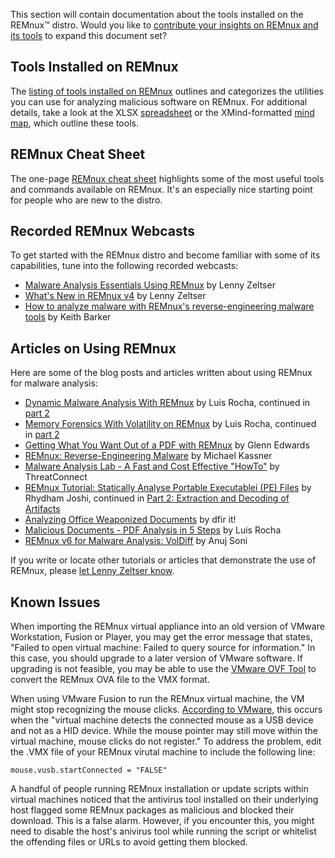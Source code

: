 This section will contain documentation about the tools installed on the REMnux&trade; distro. Would you like to [contribute your insights on REMnux and its tools](../expand/contribute.md) to expand this document set?

## Tools Installed on REMnux

The [listing of tools installed on REMnux](tools.md) outlines and categorizes the utilities you can use for analyzing malicious software on REMnux. For additional details, take a look at the XLSX [spreadsheet](https://REMnux.org/remnux-tools-sheet.xlsx) or the XMind-formatted [mind map](https://REMnux.org/remnux-tools-map.xmind), which outline these tools.

## REMnux Cheat Sheet

The one-page [REMnux cheat sheet](https://zeltser.com/remnux-malware-analysis-tips/) highlights some of the most useful tools and commands available on REMnux. It's an especially nice starting point for people who are new to the distro.

## Recorded REMnux Webcasts

To get started with the REMnux distro and become familiar with some of its capabilities, tune into the following recorded webcasts:

- [Malware Analysis Essentials Using REMnux](https://www.sans.org/webcasts/malware-analysis-essentials-remnux-w-lenny-zeltser-98045) by Lenny Zeltser
- [What's New in REMnux v4](https://www.youtube.com/watch?v=4LzCr9qf5_Q) by Lenny Zeltser
- [How to analyze malware with REMnux's reverse-engineering malware tools](http://searchsecurity.techtarget.com/video/How-to-analyze-malware-with-REMnuxs-reverse-engineering-malware-tools) by Keith Barker

## Articles on Using REMnux

Here are some of the blog posts and articles written about using REMnux for malware analysis:

- [Dynamic Malware Analysis With REMnux](http://countuponsecurity.com/2015/01/13/dynamic-malware-analysis-with-remnux-v5-part-1/) by Luis Rocha, continued in [part 2](http://countuponsecurity.com/2015/01/21/dynamic-malware-analysis-with-remnux-v5-part-2/)
- [Memory Forensics With Volatility on REMnux](http://countuponsecurity.com/2015/03/16/memory-forensics-with-volatility-on-remnux-v5-part-1/) by Luis Rocha, continued in [part 2](http://countuponsecurity.com/2015/03/18/memory-forensics-with-volatility-on-remnux-v5-part-2/)
- [Getting What You Want Out of a PDF with REMnux](http://hiddenillusion.blogspot.com/2012/06/getting-what-you-want-out-of-pdf-with.html) by Glenn Edwards
- [REMnux: Reverse-Engineering Malware](http://www.techrepublic.com/blog/it-security/remnux-reverse-engineering-malware/) by Michael Kassner
- [Malware Analysis Lab - A Fast and Cost Effective "HowTo"](http://www.cybersquared.com/2012/06/malware-analysis-lab-a-fast-and-cost-effective-howto/) by ThreatConnect
- [REMnux Tutorial: Statically Analyse Portable Executablei (PE) Files](http://www.slideshare.net/RhydhamJoshi/remnux-tutorial1-statically-analyse-portable-executablepe-files) by Rhydham Joshi, continued in [Part 2: Extraction and Decoding of Artifacts](http://www.slideshare.net/RhydhamJoshi/remnux-tutorial2-extraction-and-decoding-of-artifacts)
- [Analyzing Office Weaponized Documents](https://dfir.it/blog/2015/06/17/analysts-handbook-analyzing-weaponized-documents/) by dfir it!
- [Malicious Documents - PDF Analysis in 5 Steps](http://countuponsecurity.com/2014/09/22/malicious-documents-pdf-analysis-in-5-steps/) by Luis Rocha
- [REMnux v6 for Malware Analysis: VolDiff](http://malwology.com/2015/06/25/remnux-v6-for-malware-analysis-part-1-voldiff/) by Anuj Soni

If you write or locate other tutorials or articles that demonstrate the use of REMnux, please [let Lenny Zeltser know](https://zeltser.com/contact/).

## Known Issues

When importing the REMnux virtual appliance into an old version of VMware Workstation, Fusion or Player, you may get the error message that states, "Failed to open virtual machine: Failed to query source for information." In this case, you should upgrade to a later version of VMware software. If upgrading is not feasible, you may be able to use the [VMware OVF Tool](https://www.vmware.com/support/developer/ovf/) to convert the REMnux OVA file to the VMX format.

When using VMware Fusion to run the REMnux virtual machine, the VM might stop recognizing the mouse clicks. [According to VMware](http://kb.vmware.com/selfservice/microsites/search.do?language=en_US&cmd=displayKC&externalId=2010041), this occurs when the "virtual machine detects the connected mouse as a USB device and not as a HID device. While the mouse pointer may still move within the virtual machine, mouse clicks do not register." To address the problem, edit the .VMX file of your REMnux virutal machine to include the following line:

    mouse.vusb.startConnected = "FALSE"

A handful of people running REMnux installation or update scripts within virtual machines noticed that the antivirus tool installed on their underlying host flagged some REMnux packages as malicious and blocked their download. This is a false alarm. However, if you encounter this, you might need to disable the host's anivirus tool while running the script or whitelist the offending files or URLs to avoid getting them blocked.
